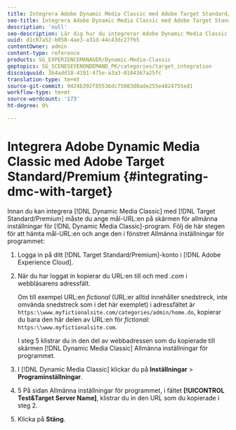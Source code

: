 ```yaml
---
title: Integrera Adobe Dynamic Media Classic med Adobe Target Standard/Premium
seo-title: Integrera Adobe Dynamic Media Classic med Adobe Target Standard/Premium
description: 'null'
seo-description: Lär dig hur du integrerar Adobe Dynamic Media Classic med Adobe Target Standard/Premium.
uuid: d1c07a52-b058-4ae3-a31d-44c43dc27f65
contentOwner: admin
content-type: reference
products: SG_EXPERIENCEMANAGER/Dynamic-Media-Classic
geptopics: SG_SCENESEVENONDEMAND_PK/categories/target_integration
discoiquuid: 3b4add18-4191-475e-a3a3-0184367a25fc
translation-type: tm+mt
source-git-commit: 9424b392f85536dc75083d0ade255e4824755ed1
workflow-type: tm+mt
source-wordcount: '173'
ht-degree: 0%

---
```



# Integrera Adobe Dynamic Media Classic med Adobe Target Standard/Premium {#integrating-dmc-with-target}

Innan du kan integrera [!DNL Dynamic Media Classic] med [!DNL Target Standard/Premium] måste du ange mål-URL:en på skärmen för allmänna inställningar för [!DNL Dynamic Media Classic]-program. Följ de här stegen för att hämta mål-URL:en och ange den i fönstret Allmänna inställningar för programmet:

1. Logga in på ditt [!DNL Target Standard/Premium]-konto i [!DNL Adobe Experience Cloud].
1. När du har loggat in kopierar du URL:en till och med *.com* i webbläsarens adressfält.

   Om till exempel URL:en *fictional* (URL:er alltid innehåller snedstreck, inte omvända snedstreck som i det här exemplet) i adressfältet är `https:\\www.myfictionalsite.com/categories/admin/home.do`, kopierar du bara den här delen av URL:en för *fictional*: `https:\\www.myfictionalsite.com`.

   I steg 5 klistrar du in den del av webbadressen som du kopierade till skärmen [!DNL Dynamic Media Classic] Allmänna inställningar för programmet.

1. I [!DNL Dynamic Media Classic] klickar du på **Inställningar** > **Programinställningar**.
1. 5 På sidan Allmänna inställningar för programmet, i fältet **[!UICONTROL Test&Target Server Name]**, klistrar du in den URL som du kopierade i steg 2.
1. Klicka på **Stäng**.

